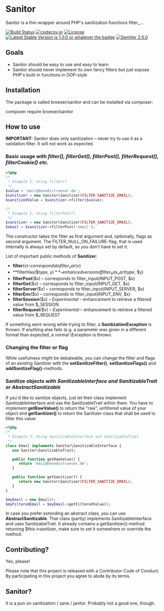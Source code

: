 # Sanitor
Sanitor is a thin wrapper around PHP's sanitization functions filter_…

[![Build Status](https://travis-ci.org/broeser/sanitor.svg?branch=master)](https://travis-ci.org/broeser/sanitor)
[![codecov.io](https://codecov.io/github/broeser/sanitor/coverage.svg?branch=master)](https://codecov.io/github/broeser/sanitor?branch=master)
[![License](http://img.shields.io/:license-mit-blue.svg)](http://doge.mit-license.org)
[![Latest Stable Version is 1.0.0 or whatever the badge](https://img.shields.io/packagist/v/broeser/sanitor.svg)](https://packagist.org/packages/broeser/sanitor)
[![SemVer 2.0.0](https://img.shields.io/badge/semver-2.0.0-blue.svg)](http://semver.org/spec/v2.0.0.html)


## Goals

- Sanitor should be easy to use and easy to learn
- Sanitor should never implement its own fancy filters but just expose PHP's 
  built-in functions in OOP-style

## Installation

The package is called broeser/sanitor and can be installed via composer:

composer require broeser/sanitor

## How to use

**IMPORTANT:** Sanitor does only sanitization – never try to use it as a
validation filter. It will not work as expected.

### Basic usage _with filter(), filterGet(), filterPost(), filterRequest(), filterCookie() etc._

```PHP
<?php
/*
 * Example 1: Using filter()
 */
$value = 'mail@benedictroeser.de';
$sanitizer = new Sanitor\Sanitizer(FILTER_SANITIZE_EMAIL);
$sanitizedValue = $sanitizer->filter($value);

/*
 * Example 2: Using filterPost()
 */
$sanitizer = new Sanitor\Sanitizer(FILTER_SANITIZE_EMAIL);
$email = $sanitizer->filterPost('email');
```

The constructor takes the filter as first argument and, optionally, flags as
second argument. The FILTER_NULL_ON_FAILURE-flag, that is used internally is 
always set by default, so you don't have to set it.

List of important public methods of **Sanitizer**:

- **filter**($v) – corresponds to filter_var($v)
- **filterHas($type, $y)** – enhanced version of filter_has_var($type, $y)
- **filterPost**($x) – corresponds to filter_input(INPUT_POST, $x)
- **filterGet**($x) – corresponds to filter_input(INPUT_GET, $x)
- **filterServer**($x) – corresponds to filter_input(INPUT_SERVER, $x)
- **filterEnv**($x) – corresponds to filter_input(INPUT_ENV, $x)
- **filterSession**($x) – _Experimental_ – enhancement to retrieve a filtered value from $_SESSION
- **filterRequest**($x) – _Experimental_ – enhancement to retrieve a filtered value from $_REQUEST

If something went wrong while trying to filter, a **SanitizationException** is 
thrown. If anything else fails (e.g. a parameter was given in a different format
than expected, a normal \Exception is thrown.

### Changing the filter or flag

While usefulness might be debateable, you can change the filter and flags of an
existing Sanitizer with the **setSanitizeFilter()**, **setSanitizeFlags()** and
**addSanitizeFlag()**-methods.

### Sanitize objects _with SanitizableInterface and SanitizableTrait or AbstractSanitizable_

If you'd like to sanitize objects, just let their class implement 
SanitizableInterface and use the SanitizableTrait within them. You have to 
implement **getRawValue()** to return the "raw", unfiltered value of your 
object and **getSanitizer()** to return the Sanitizer-class that shall be used 
to filter this value:

```PHP
<?php
/*
 * Example 3: Using SanitizableInterface and SanitizableTrait
 */
class Email implements Sanitor\SanitizableInterface {
   use Sanitor\SanitizableTrait;

   public function getRawValue() {
      return 'mail@benedictroeser.de';
   }

   public function getSanitizer() {
      return new Sanitor\Sanitizer(FILTER_SANITIZE_EMAIL);
   }
}

$myEmail = new Email();
$myFilteredEmail = $myEmail->getFilteredValue();

```

In case you prefer extending an abstract class, you can use 
**AbstractSanitizable**. That class (partly) implements SanitizableInterface and
uses SanitizableTrait. It already contains a getSanitizer()-method returning 
$this->sanitizer, make sure to set it somewhere or override the method.

## Contributing?

Yes, please!

Please note that this project is released with a Contributor Code of Conduct. 
By participating in this project you agree to abide by its terms.


## Sanitor?

It is a pun on sanitization / sane / janitor. Probably not a good one, though.